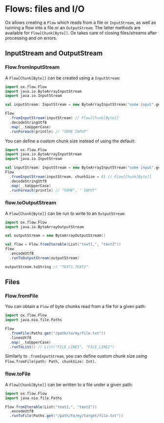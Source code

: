 # Flows: files and I/O

Ox allows creating a `Flow` which reads from a file or `InputStream`, as well as running a flow into a file or an `OutputStream`. The latter methods are available for `Flow[Chunk[Byte]]`. Ox takes care of closing files/streams after processing and on errors.

## InputStream and OutputStream

### Flow.fromInputStream 

A `Flow[Chunk[Byte]]` can be created using a `InputStream`:

```scala mdoc:compile-only
import ox.flow.Flow
import java.io.ByteArrayInputStream
import java.io.InputStream

val inputStream: InputStream = new ByteArrayInputStream("some input".getBytes) 

Flow
  .fromInputStream(inputStream) // Flow[Chunk[Byte]]
  .decodeStringUtf8
  .map(_.toUpperCase)
  .runForeach(println) // "SOME INPUT"
```

You can define a custom chunk size instead of using the default:

```scala mdoc:compile-only
import ox.flow.Flow
import java.io.ByteArrayInputStream
import java.io.InputStream

val inputStream: InputStream = new ByteArrayInputStream("some input".getBytes) 
Flow
  .fromInputStream(inputStream, chunkSize = 4) // Flow[Chunk[Byte]]
  .decodeStringUtf8
  .map(_.toUpperCase)
  .runForeach(println) // "SOME", " INPUT"
```

### flow.toOutputStream

A `Flow[Chunk[Byte]]` can be run to write to an `OutputStream`:

```scala mdoc:compile-only
import ox.flow.Flow
import java.io.ByteArrayOutputStream

val outputStream = new ByteArrayOutputStream()

val flow = Flow.fromIterable(List("text1,", "text2"))
flow
  .encodeUtf8
  .runToOutputStream(outputStream)

outputStream.toString // "TEXT1,TEXT2"
```

## Files

### Flow.fromFile

You can obtain a `Flow` of byte chunks read from a file for a given path:

```scala mdoc:compile-only
import ox.flow.Flow
import java.nio.file.Paths

Flow
  .fromFile(Paths.get("/path/to/my/file.txt"))
  .linesUtf8
  .map(_.toUpperCase)
  .runToList() // List("FILE_LINE1", "FILE_LINE2")
```

Similarly to `.fromInputStream`, you can define custom chunk size using `Flow.fromFile(path: Path, chunkSize: Int)`.

### flow.toFile

A `Flow[Chunk[Byte]]` can be written to a file under a given path:

```scala mdoc:compile-only
import ox.flow.Flow
import java.nio.file.Paths

Flow.fromIterable(List("text1,", "text2"))
  .encodeUtf8
  .runToFile(Paths.get("/path/to/my/target/file.txt"))
```
